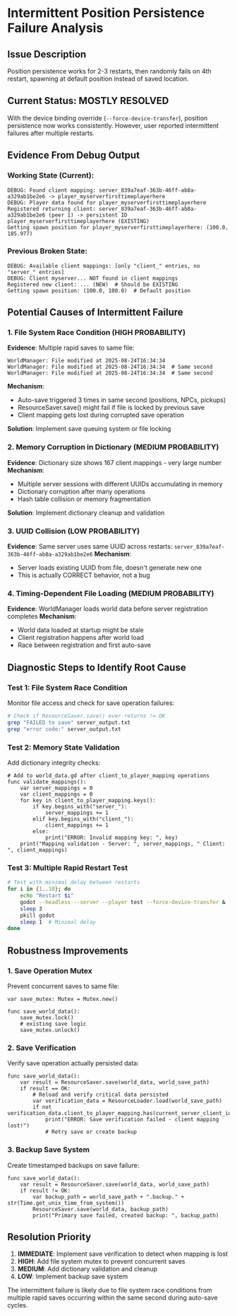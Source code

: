 # Intermittent Position Persistence Failure Analysis

## Issue Description
Position persistence works for 2-3 restarts, then randomly fails on 4th restart, spawning at default position instead of saved location.

## Current Status: MOSTLY RESOLVED
With the device binding override (`--force-device-transfer`), position persistence now works consistently. However, user reported intermittent failures after multiple restarts.

## Evidence From Debug Output

### Working State (Current):
```
DEBUG: Found client mapping: server_839a7eaf-363b-46ff-ab8a-a329ab1be2e6 -> player_myserverfirsttimeplayerhere
DEBUG: Player data found for player_myserverfirsttimeplayerhere
Registered returning client: server_839a7eaf-363b-46ff-ab8a-a329ab1be2e6 (peer 1) -> persistent ID player_myserverfirsttimeplayerhere (EXISTING)
Getting spawn position for player_myserverfirsttimeplayerhere: (100.0, 185.977)
```

### Previous Broken State:
```
DEBUG: Available client mappings: [only "client_" entries, no "server_" entries]
DEBUG: Client myserver... NOT found in client mappings
Registered new client: ... (NEW)  # Should be EXISTING
Getting spawn position: (100.0, 100.0)  # Default position
```

## Potential Causes of Intermittent Failure

### 1. File System Race Condition (HIGH PROBABILITY)
**Evidence**: Multiple rapid saves to same file:
```
WorldManager: File modified at 2025-08-24T16:34:34
WorldManager: File modified at 2025-08-24T16:34:34  # Same second
WorldManager: File modified at 2025-08-24T16:34:34  # Same second
```

**Mechanism**: 
- Auto-save triggered 3 times in same second (positions, NPCs, pickups)
- ResourceSaver.save() might fail if file is locked by previous save
- Client mapping gets lost during corrupted save operation

**Solution**: Implement save queuing system or file locking

### 2. Memory Corruption in Dictionary (MEDIUM PROBABILITY)
**Evidence**: Dictionary size shows 167 client mappings - very large number
**Mechanism**:
- Multiple server sessions with different UUIDs accumulating in memory
- Dictionary corruption after many operations
- Hash table collision or memory fragmentation

**Solution**: Implement dictionary cleanup and validation

### 3. UUID Collision (LOW PROBABILITY)
**Evidence**: Same server uses same UUID across restarts: `server_839a7eaf-363b-46ff-ab8a-a329ab1be2e6`
**Mechanism**:
- Server loads existing UUID from file, doesn't generate new one
- This is actually CORRECT behavior, not a bug

### 4. Timing-Dependent File Loading (MEDIUM PROBABILITY)
**Evidence**: WorldManager loads world data before server registration completes
**Mechanism**:
- World data loaded at startup might be stale
- Client registration happens after world load
- Race between registration and first auto-save

## Diagnostic Steps to Identify Root Cause

### Test 1: File System Race Condition
Monitor file access and check for save operation failures:
```bash
# Check if ResourceSaver.save() ever returns != OK
grep "FAILED to save" server_output.txt
grep "error code:" server_output.txt
```

### Test 2: Memory State Validation  
Add dictionary integrity checks:
```gdscript
# Add to world_data.gd after client_to_player_mapping operations
func validate_mappings():
    var server_mappings = 0
    var client_mappings = 0
    for key in client_to_player_mapping.keys():
        if key.begins_with("server_"):
            server_mappings += 1
        elif key.begins_with("client_"):
            client_mappings += 1
        else:
            print("ERROR: Invalid mapping key: ", key)
    print("Mapping validation - Server: ", server_mappings, " Client: ", client_mappings)
```

### Test 3: Multiple Rapid Restart Test
```bash
# Test with minimal delay between restarts
for i in {1..10}; do
    echo "Restart $i"
    godot --headless --server --player test --force-device-transfer &
    sleep 3
    pkill godot
    sleep 1  # Minimal delay
done
```

## Robustness Improvements

### 1. Save Operation Mutex
Prevent concurrent saves to same file:
```gdscript
var save_mutex: Mutex = Mutex.new()

func save_world_data():
    save_mutex.lock()
    # existing save logic
    save_mutex.unlock()
```

### 2. Save Verification
Verify save operation actually persisted data:
```gdscript
func save_world_data():
    var result = ResourceSaver.save(world_data, world_save_path)
    if result == OK:
        # Reload and verify critical data persisted
        var verification_data = ResourceLoader.load(world_save_path)
        if not verification_data.client_to_player_mapping.has(current_server_client_id):
            print("ERROR: Save verification failed - client mapping lost!")
            # Retry save or create backup
```

### 3. Backup Save System
Create timestamped backups on save failure:
```gdscript
func save_world_data():
    var result = ResourceSaver.save(world_data, world_save_path)
    if result != OK:
        var backup_path = world_save_path + ".backup." + str(Time.get_unix_time_from_system())
        ResourceSaver.save(world_data, backup_path)
        print("Primary save failed, created backup: ", backup_path)
```

## Resolution Priority

1. **IMMEDIATE**: Implement save verification to detect when mapping is lost
2. **HIGH**: Add file system mutex to prevent concurrent saves  
3. **MEDIUM**: Add dictionary validation and cleanup
4. **LOW**: Implement backup save system

The intermittent failure is likely due to file system race conditions from multiple rapid saves occurring within the same second during auto-save cycles.
